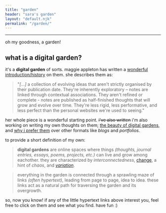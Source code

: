 ```yaml
---
title: "garden"
header: "sara's garden"
layout: "default.njk"
permalink: "/garden/"
---
```


---

oh my goodness, a garden!

## what is a digital garden?

it's a **digital garden** of sorts. maggie appleton has written a [wonderful introduction/history](https://maggieappleton.com/garden-history) on them. she describes them as:

> "*[...]* a collection of evolving ideas that aren't strictly organised by their publication date. They're inherently exploratory – notes are linked through contextual associations. They aren't refined or complete - notes are published as half-finished thoughts that will grow and evolve over time. They're less rigid, less performative, and less perfect than the personal websites we're used to seeing."

her whole piece is a wonderful starting point. ~~i've also written~~ i'm also working on writing my own thoughts on them; [the beauty of digital gardens](/beauty-of-gardens/), and [why i prefer them](/why-digital-gardens/) over other formats like *blogs* and *portfolios*.

to provide a short definition of my own:

> **digital gardens** are online spaces where things *(thoughts, journal entries, essays, poems, projects, etc.)* can live and grow among eachother. they are characterized by *interconnectedness*, [change](on-change), a hint of *chaos*, and *[variation](/on-variety/)*.

> everything in the garden is connected through a sprawling maze of links *(often hypertext)*, leading from page to page, idea to idea. these links act as a natural path for traversing the garden and its overgrowth.

so, now you know! if any of the little hypertext links above interest you, feel free to click on them and see what you find. have fun :)